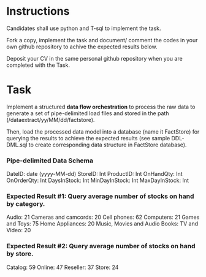 # Instructions
Candidates shall use python and T-sql to implement the task.

Fork a copy, implement the task and document/ comment the codes in your own github repository to achive the expected results below.

Deposit your CV in the same personal github repository when you are completed with the Task.

# Task
Implement a structured **data flow orchestration** to process the raw data to generate a set of pipe-delimited load files and stored in the path (/dataextract/yy/MM/dd/factstore).

Then, load the processed data model into a database (name it FactStore) for querying the results to achieve the expected results (see sample DDL-DML.sql to create corresponding data structure in FactStore database).

### Pipe-delimited Data Schema
DateID: date (yyyy-MM-dd)
StoreID: Int
ProductID: Int
OnHandQty: Int
OnOrderQty: Int
DaysInStock: Int
MinDayInStock: Int
MaxDayInStock: Int

### Expected Result #1: Query average number of stocks on hand by category.
Audio: 21
Cameras and camcords: 20
Cell phones: 62
Computers: 21
Games and Toys: 75
Home Appliances: 20
Music, Movies and Audio Books:
TV and Video: 20

### Expected Result #2: Query average number of stocks on hand by store.
Catalog: 59
Online: 47
Reseller: 37
Store: 24